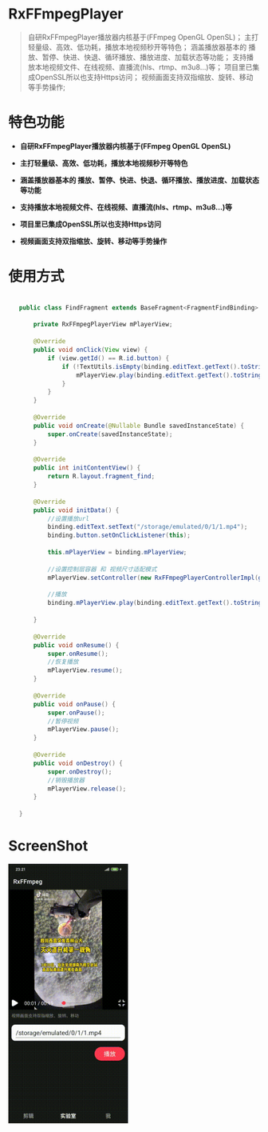 
# RxFFmpegPlayer

>自研RxFFmpegPlayer播放器内核基于(FFmpeg OpenGL OpenSL)；
 主打轻量级、高效、低功耗，播放本地视频秒开等特色；
 涵盖播放器基本的 播放、暂停、快进、快退、循环播放、播放进度、加载状态等功能；
 支持播放本地视频文件、在线视频、直播流(hls、rtmp、m3u8…)等；
 项目里已集成OpenSSL所以也支持Https访问；
 视频画面支持双指缩放、旋转、移动等手势操作;


# 特色功能

* **自研RxFFmpegPlayer播放器内核基于(FFmpeg OpenGL OpenSL)**

* **主打轻量级、高效、低功耗，播放本地视频秒开等特色**

* **涵盖播放器基本的 播放、暂停、快进、快退、循环播放、播放进度、加载状态等功能**

* **支持播放本地视频文件、在线视频、直播流(hls、rtmp、m3u8…)等**

* **项目里已集成OpenSSL所以也支持Https访问**

* **视频画面支持双指缩放、旋转、移动等手势操作**


# 使用方式

```java

   public class FindFragment extends BaseFragment<FragmentFindBinding> implements View.OnClickListener {

       private RxFFmpegPlayerView mPlayerView;

       @Override
       public void onClick(View view) {
           if (view.getId() == R.id.button) {
               if (!TextUtils.isEmpty(binding.editText.getText().toString())) {
                   mPlayerView.play(binding.editText.getText().toString(), false);
               }
           }
       }

       @Override
       public void onCreate(@Nullable Bundle savedInstanceState) {
           super.onCreate(savedInstanceState);
       }

       @Override
       public int initContentView() {
           return R.layout.fragment_find;
       }

       @Override
       public void initData() {
           //设置播放url
           binding.editText.setText("/storage/emulated/0/1/1.mp4");
           binding.button.setOnClickListener(this);

           this.mPlayerView = binding.mPlayerView;

           //设置控制层容器 和 视频尺寸适配模式
           mPlayerView.setController(new RxFFmpegPlayerControllerImpl(getActivity()), MeasureHelper.FitModel.FM_DEFAULT);

           //播放
           binding.mPlayerView.play(binding.editText.getText().toString(), true);

       }

       @Override
       public void onResume() {
           super.onResume();
           //恢复播放
           mPlayerView.resume();
       }

       @Override
       public void onPause() {
           super.onPause();
           //暂停视频
           mPlayerView.pause();
       }

       @Override
       public void onDestroy() {
           super.onDestroy();
           //销毁播放器
           mPlayerView.release();
       }

   }
```


# ScreenShot

<img src="/preview/icon/screen_player.gif" alt="图-1：screen_player.gif" width="240px"></img>
